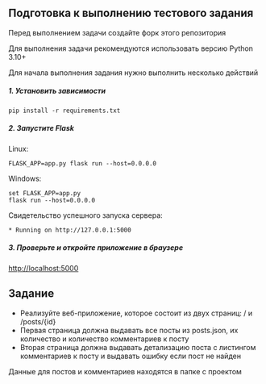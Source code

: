 ## Подготовка к выполнению тестового задания
Перед выполнением задачи создайте форк этого репозитория

Для выполнения задачи рекомендуются использовать версию Python 3.10+

Для начала выполнения задания нужно выполнить несколько действий

##### 1. Установить зависимости 

`pip install -r requirements.txt`

##### 2. Запустите Flask

Linux:

`FLASK_APP=app.py flask run --host=0.0.0.0`

Windows:
```
set FLASK_APP=app.py
flask run --host=0.0.0.0
```

Свидетельство успешного запуска сервера:
```
* Running on http://127.0.0.1:5000
```


##### 3. Проверьте и откройте приложение в браузере

[http://localhost:5000](http://localhost:5000)

## Задание

- Реализуйте веб-приложение, которое состоит из двух страниц: / и /posts/{id}
- Первая страница должна выдавать все посты из posts.json, их количество и количество комментариев к посту
- Вторая страница должна выдавать детализацию поста с листингом комментариев к посту и выдавать ошибку если пост не найден

Данные для постов и комментариев находятся в папке с проектом
